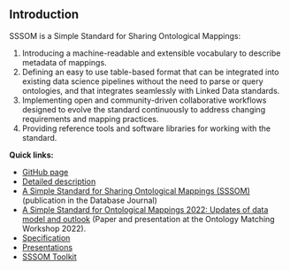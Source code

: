 ## Introduction

SSSOM is a Simple Standard for Sharing Ontological Mappings: 

1. Introducing a machine-readable and extensible vocabulary to describe metadata of mappings.
2. Defining an easy to use table-based format that can be integrated into existing data science pipelines without the need to parse or query ontologies, and that integrates seamlessly with Linked Data standards. 
3. Implementing open and community-driven collaborative workflows designed to evolve the standard continuously to address changing requirements and mapping practices. 
4. Providing reference tools and software libraries for working with the standard.

**Quick links:**

- [GitHub page](https://github.com/mapping-commons/sssom)
- [Detailed description](spec.md)
- [A Simple Standard for Sharing Ontological Mappings (SSSOM)](https://doi.org/10.1093/database/baac035) (publication in the Database Journal)
- [A Simple Standard for Ontological Mappings 2022: Updates of data model and outlook](https://ceur-ws.org/Vol-3324/om2022_LTpaper6.pdf) (Paper and presentation at the Ontology Matching Workshop 2022).
- [Specification](index.md)
- [Presentations](presentations.md)
- [SSSOM Toolkit](https://mapping-commons.github.io/sssom-py/)
